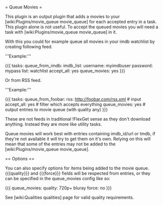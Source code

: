 = Queue Movies =

This plugin is an output plugin that adds a movies to your [wiki:Plugins/movie_queue movie_queue] for each accepted entry in a task. This plugin alone is not useful. To accept the queued movies you will need a task with [wiki:Plugins/movie_queue movie_queue] in it.

With this you could for example queue all movies in your imdb watchlist by creating following feed.

'''Example:'''

{{{
tasks:
  queue_from_imdb:
    imdb_list:
      username: myimdbuser
      password: mypass
      list: watchlist
    accept_all: yes
    queue_movies: yes
}}}

Or from RSS feed.

'''Example:'''

{{{
tasks:
  queue_from_foobar:
    rss: http://foobar.com/rss.xml # input
    accept_all: yes                # filter which accepts everything
    queue_movies: yes              # output entries to movie queue (with quality any)
}}}

These are not feeds in traditional !FlexGet sense as they don't download anything. Instead they are more like utility tasks.

Queue movies will work best with entries containing imdb_id/url or tmdb, if they're not available it will try to get them on it's own. Relying on this will mean that some of the entries may not be added to the [wiki:Plugins/movie_queue movie_queue].

== Options ==

You can also specify options for items being added to the movie queue. {{{quality}}} and {{{force}}} fields will be respected from entries, or they can be specified in the queue_movies config like so:

{{{
queue_movies:
  quality: 720p+ bluray
  force: no
}}}

See [wiki:Qualities qualities] page for valid quality requirements.